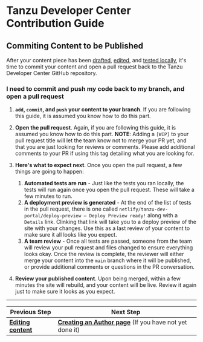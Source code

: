 # Tanzu Developer Center Contribution Guide


## Commiting Content to be Published

After your content piece has been [drafted](gh3-drafting-content.md), [edited](gh4-editing-content.md), and [tested locally](gh5-testing-content.md), it's time to commit your content and open a pull request back to the Tanzu Developer Center GitHub repository. 

### I need to commit and push my code back to my branch, and open a pull request

1. **`add`, `commit`, and `push` your content to your branch**. If you are following this guide, it is assumed you know how to do this part. 

2. **Open the pull request**. Again, if you are following this guide, it is assumed you know how to do this part.
    **NOTE**: Adding a `[WIP]` to your pull request title will let the team know not to merge your PR yet, and that you are just looking for reviews or comments. Please add additional comments to your PR if using this tag detailing what you are looking for.

3. **Here's what to expect next**. Once you open the pull request, a few things are going to happen:
   1. **Automated tests are run** - Just like the tests you ran locally, the tests will run again once you open the pull request. These will take a few minutes to run.
   2. **A deployment preview is generated** - At the end of the list of tests in the pull request, there is one called `netlify/tanzu-dev-portal/deploy-preview — Deploy Preview ready!` along with a `Details` link. Clinking that link will take you to a deploy preview of the site with your changes. Use this as a last review of your content to make sure it all looks like you expect.
   3. **A team review** - Once all tests are passed, someone from the team will review your pull request and files changed to ensure everything looks okay. Once the review is complete, the reviewer will either merge your content into the `main` branch where it will be published, or provide additional comments or questions in the PR conversation. 

4. **Review your published content**. Upon being merged, within a few minutes the site will rebuild, and your content will be live. Review it again just to make sure it looks as you expect.

---

| Previous Step | Next Step |
| ------------- | --------- |
| **[Editing content](contributing/gh5-testing-content.md)** | **[Creating an Author page](contributing/gh7-team-content.md)** (If you have not yet done it)|